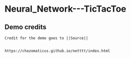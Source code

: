 # Neural_Network---TicTacToe

## Demo credits
    Credit for the demo goes to ||Source||
    
    
    https://chazomaticus.github.io/netttt/index.html
